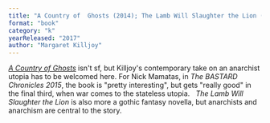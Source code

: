```yaml
---
title: "A Country of  Ghosts (2014); The Lamb Will Slaughter the Lion (2017)"
format: "book"
category: "k"
yearReleased: "2017"
author: "Margaret Killjoy"
---
```

<a href="http://www.tangledwilderness.org/a-country-of-ghosts/">_A Country of Ghosts_</a> isn't sf, but Killjoy's contemporary take on an anarchist  utopia has to be welcomed here. For Nick Mamatas, in _The BASTARD Chronicles  2015_, the book is "pretty interesting", but gets "really good" in the final  third, when war comes to the stateless utopia.
 
_The Lamb Will Slaughter the Lion_ is also more a  gothic fantasy novella, but anarchists and anarchism are central to the story.
 
